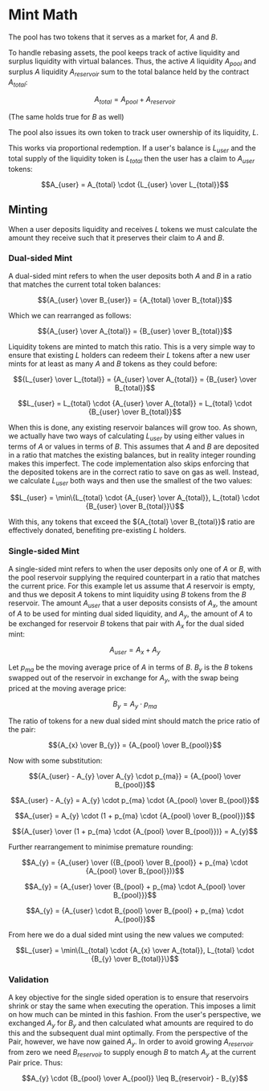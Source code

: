 # Mint Math

The pool has two tokens that it serves as a market for, $A$ and $B$.

To handle rebasing assets, the pool keeps track of active liquidity and surplus liquidity with virtual balances.
Thus, the active $A$ liquidity $A_{pool}$ and surplus $A$ liquidity $A_{reservoir}$ sum to the total balance held by the contract $A_{total}$:

```math
A_{total} = A_{pool} + A_{reservoir}
```
(The same holds true for $B$ as well)

The pool also issues its own token to track user ownership of its liquidity, $L$.

This works via proportional redemption.
If a user's balance is $L_{user}$ and the total supply of the liquidity token is $L_{total}$ then the user has a claim to $A_{user}$ tokens:

```math
A_{user} = A_{total} \cdot {L_{user} \over L_{total}}
```
## Minting

When a user deposits liquidity and receives $L$ tokens we must calculate the amount they receive such that it preserves their claim to $A$ and $B$.

### Dual-sided Mint

A dual-sided mint refers to when the user deposits both $A$ and $B$ in a ratio that matches the current total token balances:

```math
{A_{user} \over B_{user}} = {A_{total} \over B_{total}}
```

Which we can rearranged as follows:

```math
{A_{user} \over A_{total}} = {B_{user} \over B_{total}}
```

Liquidity tokens are minted to match this ratio.
This is a very simple way to ensure that existing $L$ holders can redeem their $L$ tokens after a new user mints for at least as many $A$ and $B$ tokens as they could before:

```math
{L_{user} \over L_{total}} = {A_{user} \over A_{total}} = {B_{user} \over B_{total}}
```
```math
L_{user} = L_{total} \cdot {A_{user} \over A_{total}} = L_{total} \cdot {B_{user} \over B_{total}}
```

When this is done, any existing reservoir balances will grow too.
As shown, we actually have two ways of calculating $L_{user}$ by using either values in terms of $A$ or values in terms of $B$.
This assumes that $A$ and $B$ are deposited in a ratio that matches the existing balances, but in reality integer rounding makes this imperfect.
The code implementation also skips enforcing that the deposited tokens are in the correct ratio to save on gas as well.
Instead, we calculate $L_{user}$ both ways and then use the smallest of the two values:

```math
L_{user} = \min\{L_{total} \cdot {A_{user} \over A_{total}}, L_{total} \cdot {B_{user} \over B_{total}}\}
```

With this, any tokens that exceed the ${A_{total} \over B_{total}}$ ratio are effectively donated, benefiting pre-existing $L$ holders.

### Single-sided Mint

A single-sided mint refers to when the user deposits only one of $A$ or $B$, with the pool reservoir supplying the required counterpart in a ratio that matches the current price.
For this example let us assume that $A$ reservoir is empty, and thus we deposit $A$ tokens to mint liquidity using $B$ tokens from the $B$ reservoir.
The amount $A_{user}$ that a user deposits consists of $A_{x}$, the amount of $A$ to be used for minting dual sided liquidity, and $A_{y}$, the amount of $A$ to be exchanged for reservoir $B$ tokens that pair with $A_{x}$ for the dual sided mint:
```math
A_{user} = A_{x} + A_{y}
```
Let $p_{ma}$ be the moving average price of $A$ in terms of $B$.
$B_{y}$ is the $B$ tokens swapped out of the reservoir in exchange for $A_{y}$, with the swap being priced at the moving average price:
```math
B_{y} = A_{y} \cdot p_{ma}
```
The ratio of tokens for a new dual sided mint should match the price ratio of the pair:
```math
{A_{x} \over B_{y}} = {A_{pool} \over B_{pool}}
```

Now with some substitution:
```math
{A_{user} - A_{y} \over A_{y} \cdot p_{ma}} = {A_{pool} \over B_{pool}}
```
```math
A_{user} - A_{y}  = A_{y} \cdot p_{ma} \cdot {A_{pool} \over B_{pool}}
```
```math
A_{user} = A_{y} \cdot (1 + p_{ma} \cdot {A_{pool} \over B_{pool}})
```
```math
{A_{user} \over (1 + p_{ma} \cdot {A_{pool} \over B_{pool}})} = A_{y}
```

Further rearrangement to minimise premature rounding:
```math
A_{y} = {A_{user} \over ({B_{pool} \over B_{pool}} + p_{ma} \cdot {A_{pool} \over B_{pool}})}
```
```math
A_{y} = {A_{user} \over {B_{pool} + p_{ma} \cdot A_{pool} \over B_{pool}}}
```
```math
A_{y} = {A_{user} \cdot B_{pool} \over B_{pool} + p_{ma} \cdot A_{pool}}
```

From here we do a dual sided mint using the new values we computed:

```math
L_{user} = \min\{L_{total} \cdot {A_{x} \over A_{total}}, L_{total} \cdot {B_{y} \over B_{total}}\}
```

### Validation

A key objective for the single sided operation is to ensure that reservoirs shrink or stay the same when executing the operation.
This imposes a limit on how much can be minted in this fashion.
From the user's perspective, we exchanged $A_{y}$ for $B_{y}$ and then calculated what amounts are required to do this and the subsequent dual mint optimally.
From the perspective of the Pair, however, we have now gained $A_{y}$.
In order to avoid growing $A_{reservoir}$ from zero we need $B_{reservoir}$ to supply enough $B$ to match $A_{y}$ at the current Pair price.
Thus:
```math
A_{y} \cdot {B_{pool} \over A_{pool}} \leq B_{reservoir} - B_{y}
```

